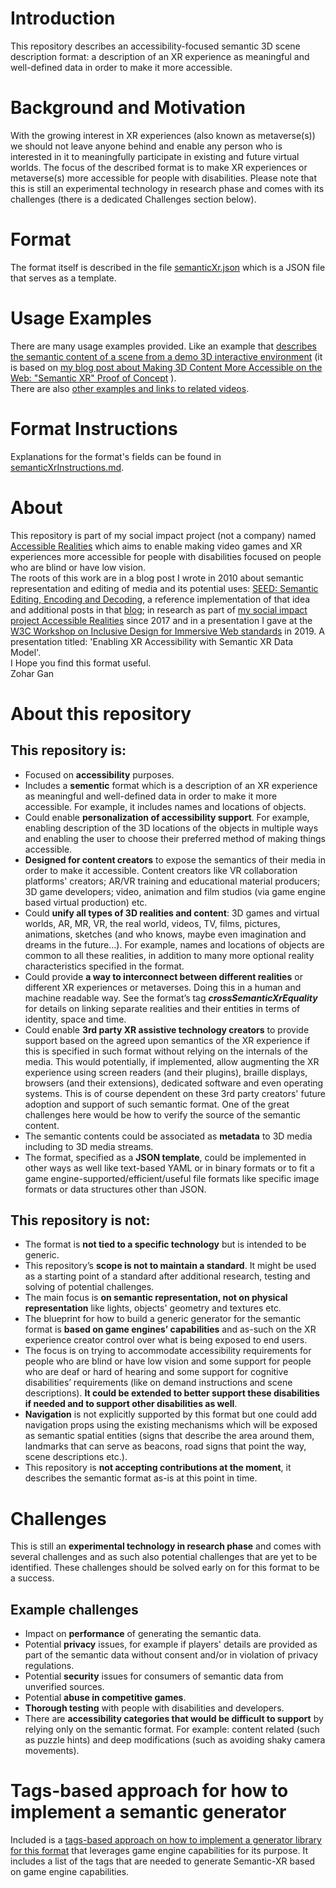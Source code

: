 # Introduction
This repository describes an accessibility-focused semantic 3D scene description format: a description of an XR experience as meaningful and well-defined data in order to make it more accessible.

# Background and Motivation
With the growing interest in XR experiences (also known as metaverse(s)) we should not leave anyone behind and enable any person who is interested in it to meaningfully participate in existing and future virtual worlds. The focus of the described format is to make XR experiences or metaverse(s) more accessible for people with disabilities. Please note that this is still an experimental technology in research phase and comes with its challenges (there is a dedicated Challenges section below).

# Format
The format itself is described in the file [semanticXr.json](semanticXr.json) which is a JSON file that serves as a template.

# Usage Examples
There are many usage examples provided. Like an example that [describes the semantic content of a scene from a demo 3D interactive environment](Examples/DemoGameCubes/DemoGameCubesREADME.md) (it is based on [my blog post about Making 3D Content More Accessible on the Web: "Semantic XR" Proof of Concept](http://accessiblerealities.com/blog/making-3d-content-more-accessible-on-the-web-semantic-xr-proof-of-concept/) ).  
There are also [other examples and links to related videos](Examples/semanticXrExamples.md).

# Format Instructions
Explanations for the format's fields can be found in [semanticXrInstructions.md](semanticXrInstructions.md).

# About
This repository is part of my social impact project (not a company) named [Accessible Realities](http://accessiblerealities.com/blog/about/) which aims to enable making video games and XR experiences more accessible for people with disabilities focused on people who are blind or have low vision.  
The roots of this work are in a blog post I wrote in 2010 about semantic representation and editing of media and its potential uses: [SEED: Semantic Editing, Encoding and Decoding](http://blog.techscouter.net/techscouter/seed-semantic-editing-encoding-and-decoding), a reference implementation of that idea and additional posts in that [blog](http://blog.techscouter.net/); in research as part of [my social impact project Accessible Realities](http://accessiblerealities.com/blog/about/) since 2017 and in a presentation I gave at the [W3C Workshop on Inclusive Design for Immersive Web standards](https://www.w3.org/2019/08/inclusive-xr-workshop/agenda.html) in 2019. A presentation titled: 'Enabling XR Accessibility with Semantic XR Data Model'.  
I Hope you find this format useful.  
Zohar Gan

# About this repository

## This repository is:
* Focused on **accessibility** purposes.
* Includes a **sementic** format which is a description of an XR experience as meaningful and well-defined data in order to make it more accessible. For example, it includes names and locations of objects.
* Could enable **personalization of accessibility support**. For example, enabling description of the 3D locations of the objects in multiple ways and enabling the user to choose their preferred method of making things accessible.
* **Designed for content creators** to expose the semantics of their media in order to make it accessible. Content creators like VR collaboration platforms' creators; AR/VR training and educational material producers; 3D game developers; video, animation and film studios (via game engine based virtual production) etc.
* Could **unify all types of 3D realities and content**: 3D games and virtual worlds, AR, MR, VR, the real world, videos, TV, films, pictures, animations, sketches (and who knows, maybe even imagination and dreams in the future...). For example, names and locations of objects are common to all these realities, in addition to many more optional reality characteristics specified in the format.
* Could provide **a way to interconnect between different realities** or different XR experiences or metaverses. Doing this in a human and machine readable way. See the format’s tag ***crossSemanticXrEquality*** for details on linking separate realities and their entities in terms of identity, space and time.
* Could enable **3rd party XR assistive technology creators** to provide support based on the agreed upon semantics of the XR experience if this is specified in such format without relying on the internals of the media. This would potentially, if implemented, allow augmenting the XR experience using screen readers (and their plugins), braille displays, browsers (and their extensions), dedicated software and even operating systems. This is of course dependent on these 3rd party creators' future adoption and support of such semantic format. One of the great challenges here would be how to verify the source of the semantic content.
* The semantic contents could be associated as **metadata** to 3D media including to 3D media streams.
* The format, specified as a **JSON template**, could be implemented in other ways as well like text-based YAML or in binary formats or to fit a game engine-supported/efficient/useful file formats like specific image formats or data structures other than JSON.

## This repository is not:
* The format is **not tied to a specific technology** but is intended to be generic.
* This repository’s **scope is not to maintain a standard**. It might be used as a starting point of a standard after additional research, testing and solving of potential challenges.
* The main focus is **on semantic representation, not on physical representation** like lights, objects' geometry and textures etc.
* The blueprint for how to build a generic generator for the semantic format is **based on game engines’ capabilities** and as-such on the XR experience creator control over what is being exposed to end users.
* The focus is on trying to accommodate accessibility requirements for people who are blind or have low vision and some support for people who are deaf or hard of hearing and some support for cognitive disabilities’ requirements (like on demand instructions and scene descriptions). **It could be extended to better support these disabilities if needed and to support other disabilities as well**.
* **Navigation** is not explicitly supported by this format but one could add navigation props using the existing mechanisms which will be exposed as semantic spatial entities (signs that describe the area around them, landmarks that can serve as beacons, road signs that point the way, scene descriptions etc.).
* This repository is **not accepting contributions at the moment**, it describes the semantic format as-is at this point in time.

# Challenges
This is still an **experimental technology in research phase** and comes with several challenges and as such also potential challenges that are yet to be identified. These challenges should be solved early on for this format to be a success. 
## Example challenges
* Impact on **performance** of generating the semantic data.
* Potential **privacy** issues, for example if players' details are provided as part of the semantic data without consent and/or in violation of privacy regulations.
* Potential **security** issues for consumers of semantic data from unverified sources.
* Potential **abuse in competitive games**.
* **Thorough testing** with people with disabilities and developers.
* There are **accessibility categories that would be difficult to support** by relying only on the semantic format. For example: content related (such as puzzle hints) and deep modifications (such as avoiding shaky camera movements).

# Tags-based approach for how to implement a semantic generator
Included is a [tags-based approach on how to implement a generator library for this format](Implementation/semanticXrTagsBasedApproach.md) that leverages game engine capabilities for its purpose. It includes a list of the tags that are needed to generate Semantic-XR based on game engine capabilities.